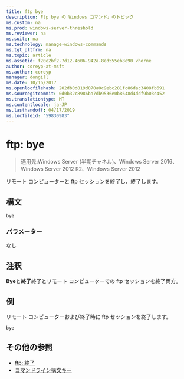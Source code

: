```yaml
---
title: ftp bye
description: Ftp bye の Windows コマンド」のトピック
ms.custom: na
ms.prod: windows-server-threshold
ms.reviewer: na
ms.suite: na
ms.technology: manage-windows-commands
ms.tgt_pltfrm: na
ms.topic: article
ms.assetid: f20e2bf2-7d12-4606-942a-8ed555eb8e90 vhorne
author: coreyp-at-msft
ms.author: coreyp
manager: dongill
ms.date: 10/16/2017
ms.openlocfilehash: 202db0d819d070a0c9ebc281fc86dac3408fb691
ms.sourcegitcommit: 0d0b32c8986ba7db9536e0b8648d4ddf9b03e452
ms.translationtype: MT
ms.contentlocale: ja-JP
ms.lasthandoff: 04/17/2019
ms.locfileid: "59830983"
---
```

# <a name="ftp-bye"></a>ftp: bye

>適用先:Windows Server (半期チャネル)、Windows Server 2016、Windows Server 2012 R2、Windows Server 2012

リモート コンピューターと ftp セッションを終了し、終了します。   
## <a name="syntax"></a>構文  
```  
bye  
```  
### <a name="parameters"></a>パラメーター  
なし  
## <a name="remarks"></a>注釈  
**Bye**と**終了**終了とリモート コンピューターでの ftp セッションを終了両方。  
## <a name="BKMK_Examples"></a>例  
リモート コンピューターおよび終了時に ftp セッションを終了します。  
```  
bye  
```  
## <a name="additional-references"></a>その他の参照  
-   [ftp: 終了](ftp-quit.md)  
-   [コマンドライン構文キー](command-line-syntax-key.md)  
